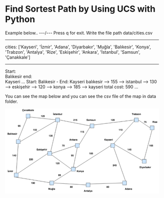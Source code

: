 # Find Sortest Path by Using UCS with Python

Example below..
---/---
Press q for exit.
Write the file path 
data/cities.csv

---
cities:  ['Kayseri', 'İzmir', 'Adana', 'Diyarbakır', 'Muğla', 'Balıkesir', 'Konya', 'Trabzon', 'Antalya', 'Rize', 'Eskişehir', 'Ankara', 'İstanbul', 'Samsun', 'Çanakkale']

---
Start:  
Balıkesir
end:  
Kayseri
...
Start:  Balıkesir  - End: Kayseri
balıkesir --> 155 -->  i̇stanbul --> 130 -->  eskişehir --> 120 -->  konya --> 185 -->  kayseri
total cost:  590
...

You can see the map below and you can see the csv file of the map in data folder.

<img src="/resources/map.png?raw=true"/>


